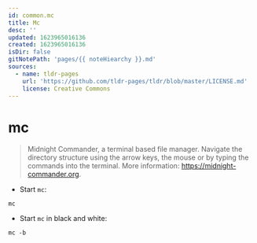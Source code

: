 ```yaml
---
id: common.mc
title: Mc
desc: ''
updated: 1623965016136
created: 1623965016136
isDir: false
gitNotePath: 'pages/{{ noteHiearchy }}.md'
sources:
  - name: tldr-pages
    url: 'https://github.com/tldr-pages/tldr/blob/master/LICENSE.md'
    license: Creative Commons
---
```

# mc

> Midnight Commander, a terminal based file manager.
> Navigate the directory structure using the arrow keys, the mouse or by typing the commands into the terminal.
> More information: <https://midnight-commander.org>.

- Start `mc`:

`mc`

- Start `mc` in black and white:

`mc -b`

